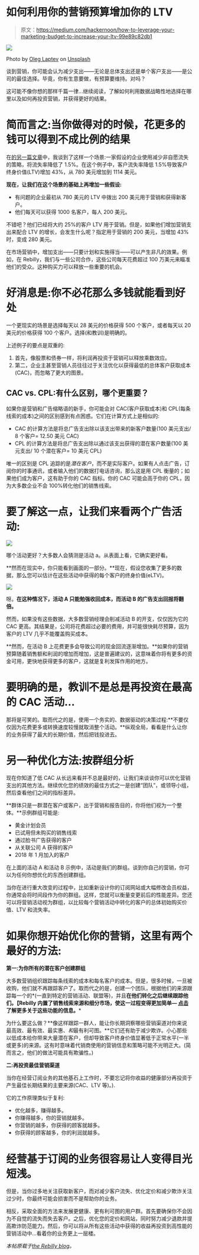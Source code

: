 # 如何利用你的营销预算增加你的 LTV

> 原文：<https://medium.com/hackernoon/how-to-leverage-your-marketing-budget-to-increase-your-ltv-99e89c82db1>

![](img/80cd6a4df600dd330a92dfce5e0bdfcd.png)

Photo by [Oleg Laptev](https://unsplash.com/photos/QRKJwE6yfJo?utm_source=unsplash&utm_medium=referral&utm_content=creditCopyText) on [Unsplash](https://unsplash.com/search/photos/megaphone?utm_source=unsplash&utm_medium=referral&utm_content=creditCopyText)

谈到营销，你可能会认为减少支出——无论是总体支出还是单个客户支出——是公司的最佳选择。毕竟，你有生意要做，有预算要维持。对吗？

这可能不像你想的那样千篇一律…继续阅读，了解如何利用数据战略性地选择在哪里以及如何再投资营销，并获得更好的结果。

# 简而言之:当你做得对的时候，花更多的钱可以得到不成比例的结果

在[的另一篇文章](https://hackernoon.com/the-profit-leak-you-might-not-be-tracking-and-how-to-fix-it-21a8d3fbc800)中，我谈到了这样一个场景:一家假设的企业使用减少非自愿流失的策略，将流失率降低了 1.5%。在这个例子中，客户流失率降低 1.5%导致客户终身价值(LTV)增加 43%，从 780 美元增加到 1114 美元。

**现在，让我们在这个场景的基础上再增加一些假设:**

*   有问题的企业最初从 780 美元的 LTV 中拨出 200 美元用于营销和获得新客户。
*   他们每天可以获得 1000 名客户，每人 200 美元。

不错吧？他们已经将大约 25%的客户 LTV 用于营销。但是，如果他们增加营销支出来配合 LTV 的增长，会发生什么呢？指定用于营销的 200 美元，当增加 43%时，变成 280 美元。

在市场营销中，增加支出——只要计划和实施得当——可以产生非凡的效果。例如，在 Rebilly，我们与一些公司合作，这些公司每天花费超过 100 万美元来瞄准他们的受众。这种购买力可以释放一些重要的机会。

# 好消息是:你不必花那么多钱就能看到好处

一个更现实的场景是选择每天以 28 美元的价格获得 500 个客户，或者每天以 20 美元的价格获得 100 个客户。选择(和教训)是明确的。

上述例子的要点是双重的:

1.  首先，像股票和债券一样，将利润再投资于营销可以释放乘数效应。
2.  第二，企业主甚至营销人员往往过于关注优化以获得最低的总体客户获取成本(CAC)，而忽略了更大的图景。

## CAC vs. CPL:有什么区别，哪个更重要？

如果你是营销和广告缩略语的新手，你可能会对 CAC(客户获取成本)和 CPL(每条线索的成本)之间的区别感到有点困惑。它们在计算方式上是相似的:

*   CAC 的计算方法是将总广告支出除以该支出带来的新客户数量(100 美元支出/ 8 个客户= 12.50 美元 CAC)
*   CPL 的计算方法是将总广告支出除以通过该支出获得的潜在客户数量(100 美元支出/ 10 个潜在客户= 10 美元 CPL)

唯一的区别是 CPL 追踪的是*潜在客户*，而不是实际客户。如果有人点击广告，订阅你的时事通讯，或者输入他们的数据打电话咨询，那么这是用 CPL 衡量的；如果他们成为客户，这有助于你的 CAC 指标。你的 CAC 可能会高于你的 CPL，因为大多数企业不会 100%转化他们的销售线索。

# 要了解这一点，让我们来看两个广告活动:

![](img/81c3d3fd5b52c2c7b85799a1750aa1c1.png)

哪个活动更好？大多数人会猜测是活动 a。从表面上看，它确实更好看。

**然而在现实中，你只能看到画面的一部分。**现在，假设您收集了更多的数据，那么您可以估计在这些活动中获得的每个客户的终身价值(eLTV)。

![](img/4fb108c1c24d339775cd13463653d27b.png)

呀。**在这种情况下，活动 A 只能勉强收回成本，而活动 B 的广告支出回报将翻倍。**

然而，如果没有这些数据，大多数营销经理会削减活动 B 的开支，仅仅因为它的 CAC 更高。其结果是，公司将花费超过必要的费用，并可能很快耗尽预算，因为客户的 LTV 几乎不能覆盖购买成本。

**然而，在活动 B 上花费更多会导致公司的现金回流逐渐增加。**如果你的营销预算随着销售额和利润的增加而增加，这是普遍建议的，这意味着你将有更多的资金可用，更快地获得更多的客户，这就是复利发挥作用的地方。

# 要明确的是，教训不是总是再投资在最高的 CAC 活动…

那将是可笑的。取而代之的是，使用一个务实的、数据驱动的决策过程:**不要仅仅因为花费更多或转换速度较慢就取消整个活动。**纵观全局，看看是什么让你的业务获得了最大的长期价值，然后把钱投进去。

# 另一种优化方法:按群组分析

现在你知道了低 CAC 从长远来看并不总是最好的，让我们来谈谈你可以优化营销支出的其他方法。继续优化您的绩效的最佳方式之一是创建“团队”，或领导小组，然后查看他们之间的指标差异。

**群体只是一群潜在客户或客户，出于营销和报告目的，你将他们视为一个整体。**示例群组可能是:

*   黄金计划会员
*   已试用但未购买的销售线索
*   通过脸书广告获得的客户
*   从关联公司 A 获得的客户
*   2018 年 1 月加入的客户

在上面的活动 A 和活动 B 示例中，活动是我们的群组。谈到你自己的营销，你可以为任何你想优化的东西创建群组。

当你在进行重大改变的过程中，比如重新设计你的订阅网站或大幅修改会员权益，你通常会将时间段作为你的群组。这样，您就可以衡量变更前后的性能差异。您还可以将营销活动视为群组，以比较每个营销活动中转化的客户的总体初始购买价值、LTV 和流失率。

# 如果你想开始优化你的营销，这里有两个最好的方法:

**第一:为你所有的潜在客户创建群组**

大多数营销组织跟踪每条线索的成本和每名客户的成本。但是，很多时候，一旦被收购，他们就不再跟踪客户了。取而代之的是，创建一个团队，根据他们的来源跟踪每一个的*(一直到特定的营销活动、联盟等)，并且**在他们转化之后继续跟踪他们。【Rebilly 内置了销售线索来源和细分市场，使这一过程变得更加简单— [点击](https://www.rebilly.com/product/reporting-automation/)了解更多关于这些功能的信息。***

为什么要这么做？**像这样跟踪一群人，能让你长期洞察哪些营销渠道对你来说最高效、最有效、最实惠、*和*最有利可图。**它们还有助于减少欺诈。小心那些以低成本给你带来大量潜在客户，但却导致客户终身价值显著低于正常水平(一半或更多)的来源。这有时意味着代销商使用的营销信息和策略可能不光明正大。(简而言之，他们的做法可能具有欺骗性。)

**二:再投资最佳营销渠道**

当你在经营订阅业务的其他基石上工作时，不要忘记将你收益的健康部分再投资于产生最佳长期结果的主要来源(CAC、LTV 等)。).

它的工作原理类似于复利:

*   优化越多，赚得越多。
*   你赚得越多，你的营销就越多。
*   你营销的越多，你获得的顾客就越多。
*   你获得的顾客越多，你的利润就越多。

# 经营基于订阅的业务很容易让人变得目光短浅。

但是，当你过多地关注获取新客户，而对减少客户流失、优化定价和减少欺诈关注过少时，你最终可能会损害而不是帮助你的业务。

相反，采取全面的方法来发展更健康、更有利可图的用户群。首先要确保你不会因为不自觉的流失而失去客户。之后，优化您的定价和网站，同时努力减少退款并提高欺诈防范能力。然后，你可以将从所有这些活动中获得的收益再投资到高性能的营销活动中…看着你的业务更上一层楼。

*本帖原载于*[*the Rebilly blog*](https://www.rebilly.com/blog/data-based-marketing-can-increase-ltv/)*。*